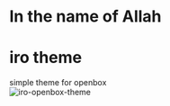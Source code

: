 # In the name of Allah  
# iro theme
simple theme for openbox  
![iro-openbox-theme](https://8pic.ir/uploads/iro-openbox-theme.png)
